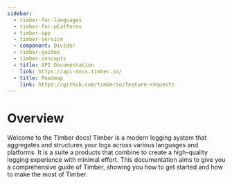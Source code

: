 ```yaml
---
sidebar:
  - timber-for-languages
  - timber-for-platforms
  - timber-app
  - timber-service
  - component: Divider
  - timber-guides
  - timber-concepts
  - title: API Documentation
    link: https://api-docs.timber.io/
  - title: Roadmap
    link: https://github.com/timberio/feature-requests
---
```

# Overview

Welcome to the Timber docs! Timber is a modern logging system that aggregates and structures your logs across various languages and platforms. It is a suite a products that combine to create a high-quality logging experience with minimal effort. This documentation aims to give you a comprehensive guide of Timber, showing you how to get started and how to make the most of Timber.
